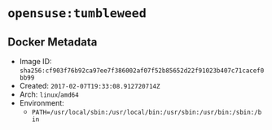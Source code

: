 # `opensuse:tumbleweed`

## Docker Metadata

- Image ID: `sha256:cf903f76b92ca97ee7f386002af07f52b85652d22f91023b407c71cacef0bb99`
- Created: `2017-02-07T19:33:08.912720714Z`
- Arch: `linux`/`amd64`
- Environment:
  - `PATH=/usr/local/sbin:/usr/local/bin:/usr/sbin:/usr/bin:/sbin:/bin`
